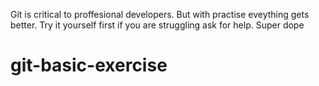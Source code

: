 Git is critical to proffesional developers.
But with practise eveything gets better.
Try it yourself first if you are struggling ask for help.
Super dope
# git-basic-exercise
